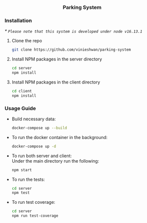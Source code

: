 <h3 align="center">Parking System</h3>

### Installation

_\* `Please note that this system is developed under node v16.13.1`_

1. Clone the repo
   ```sh
   git clone https://github.com/vinieshwan/parking-system
   ```
2. Install NPM packages in the server directory
   ```sh
   cd server
   npm install
   ```
3. Install NPM packages in the client directory
   ```sh
   cd client
   npm install
   ```

### Usage Guide

- Build necessary data:
  ```sh
  docker-compose up --build
  ```
- To run the docker container in the background:
  ```sh
  docker-compose up -d
  ```
- To run both server and client:<br />
  Under the main directory run the following:<br />
  ```sh
  npm start
  ```
- To run the tests:
  ```sh
  cd server
  npm test
  ```
- To run test coverage:
  ```sh
  cd server
  npm run test-coverage
  ```
